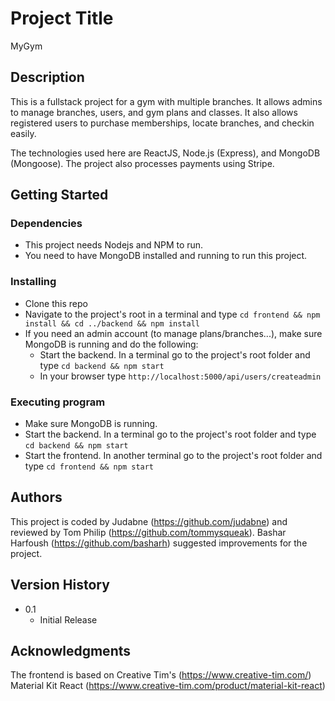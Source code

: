# Project Title

MyGym

## Description

This is a fullstack project for a gym with multiple branches. It allows admins to manage branches, users, and gym plans and classes.
It also allows registered users to purchase memberships, locate branches, and checkin easily.

The technologies used here are ReactJS, Node.js (Express), and MongoDB (Mongoose). The project also processes payments using Stripe.

## Getting Started

### Dependencies

* This project needs Nodejs and NPM to run.
* You need to have MongoDB installed and running to run this project.

### Installing

* Clone this repo
* Navigate to the project's root in a terminal and type ```cd frontend && npm install && cd ../backend && npm install```
* If you need an admin account (to manage plans/branches...), make sure MongoDB is running and do the following:
    * Start the backend. In a terminal go to the project's root folder and type ```cd backend && npm start```
    * In your browser type ```http://localhost:5000/api/users/createadmin```

### Executing program

* Make sure MongoDB is running.
* Start the backend. In a terminal go to the project's root folder and type ```cd backend && npm start```
* Start the frontend. In another terminal go to the project's root folder and type ```cd frontend && npm start```

## Authors

This project is coded by Judabne (https://github.com/judabne) and reviewed by Tom Philip (https://github.com/tommysqueak).
Bashar Harfoush (https://github.com/basharh) suggested improvements for the project.

## Version History

* 0.1
    * Initial Release

## Acknowledgments

The frontend is based on Creative Tim's (https://www.creative-tim.com/) Material Kit React (https://www.creative-tim.com/product/material-kit-react)